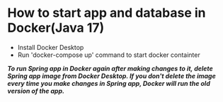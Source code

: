 # How to start app and database in Docker(Java 17)

- Install Docker Desktop
- Run 'docker-compose up' command to start docker containter

***To run Spring app in Docker again after making changes to it, delete Spring app image from Docker Desktop. 
If you don't delete the image every time you make changes in Spring app, Docker will run the old version of the app.***

